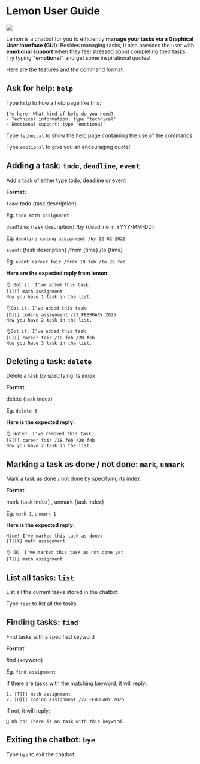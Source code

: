 # Lemon User Guide

![](D:\Ui.png)

Lemon is a chatbot for you to efficiently **manage your tasks via a Graphical User Interface (GUI)**.
Besides managing tasks, it also provides the user with **emotional support** when they feel stressed about completing their tasks. 
Try typing **"emotional"** and get some inspirational quotes!

Here are the features and the command format:

## Ask for help: `help`
Type `help` to how a help page like this:

```angular2html
I'm here! What kind of help do you need?
- Technical information: type 'technical'
- Emotional support: type 'emotional'
```
Type `technical` to show the help page containing the use of the commands

Type `emotional` to give you an encouraging quote!
## Adding a task: `todo`, `deadline`, `event`
Add a task of either type todo, deadline or event

**Format:**

`todo`: todo {task description}

Eg. `todo math assignment`

`deadline`: {task description} /by {deadline in YYYY-MM-DD}

Eg. `deadline coding assignment /by 22-02-2025`

`event`: {task description} /from {time} /to {time}

Eg. `event career fair /from 18 feb /to 20 fed`

**Here are the expected reply from lemon:**

```
👌 Got it. I've added this task:
[T][] math assignment
Now you have 1 task in the list.
```
```angular2html
👌Got it. I've added this task:
[D][] coding assignment /22 FEBRUARY 2025
Now you have 2 task in the list.
```
```angular2html
👌Got it. I've added this task:
[E][] career fair /18 feb /20 feb
Now you have 3 task in the list.
```


## Deleting a task: `delete`

Delete a task by specifying its index

**Format**

delete {task index}

Eg. `delete 3`

**Here is the expected reply:**
```angular2html
👌 Noted. I've removed this task:
[E][] career fair /18 feb /20 feb
Now you have 2 task in the list.
```

## Marking a task as done / not done: `mark`, `unmark`

Mark a task as done / not done by specifying its index

**Format**

mark {task index} , unmark {task index}

Eg. `mark 1`, `unmark 1`

**Here is the expected reply:**

```angular2html
Nice! I've marked this task as done:
[T][X] math assignment
```
```angular2html
👌 OK, I've marked this task as not done yet
[T][] math assignment
```
## List all tasks: `list`
List all the current tasks stored in the chatbot

Type `list` to list all the tasks

## Finding tasks: `find`
Find tasks with a specified keyword

**Format**

find {keyword}

Eg. `find assignment`

If there are tasks with the matching keyword, it will reply:
```angular2html
1. [T][] math assignment
2. [D][] coding assignment /22 FEBRUARY 2025
```

If not, it will reply:
```angular2html
🤔 Oh no! There is no task with this keyword.
```
## Exiting the chatbot: `bye`
Type `bye` to exit the chatbot
